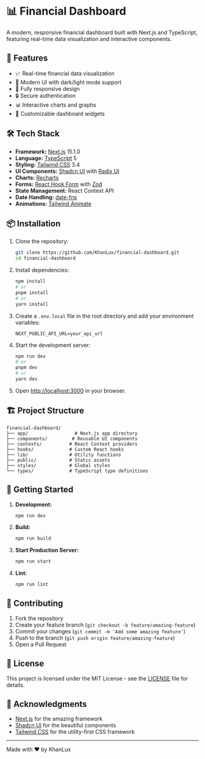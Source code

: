 # 📊 Financial Dashboard

A modern, responsive financial dashboard built with Next.js and TypeScript, featuring real-time data visualization and interactive components.

## 🚀 Features

- 📈 Real-time financial data visualization
- 🎨 Modern UI with dark/light mode support
- 📱 Fully responsive design
- 🔒 Secure authentication
- 📊 Interactive charts and graphs
- 🎯 Customizable dashboard widgets

## 🛠️ Tech Stack

- **Framework:** [Next.js](https://nextjs.org/) 15.1.0
- **Language:** [TypeScript](https://www.typescriptlang.org/) 5
- **Styling:** [Tailwind CSS](https://tailwindcss.com/) 3.4
- **UI Components:** [Shadcn UI](https://ui.shadcn.com/) with [Radix UI](https://www.radix-ui.com/)
- **Charts:** [Recharts](https://recharts.org/)
- **Forms:** [React Hook Form](https://react-hook-form.com/) with [Zod](https://zod.dev/)
- **State Management:** React Context API
- **Date Handling:** [date-fns](https://date-fns.org/)
- **Animations:** [Tailwind Animate](https://tailwindcss-animate.paka.dev/)

## 📦 Installation

1. Clone the repository:
   ```bash
   git clone https://github.com/KhanLux/financial-dashboard.git
   cd financial-dashboard
   ```

2. Install dependencies:
   ```bash
   npm install
   # or
   pnpm install
   # or
   yarn install
   ```

3. Create a `.env.local` file in the root directory and add your environment variables:
   ```env
   NEXT_PUBLIC_API_URL=your_api_url
   ```

4. Start the development server:
   ```bash
   npm run dev
   # or
   pnpm dev
   # or
   yarn dev
   ```

5. Open [http://localhost:3000](http://localhost:3000) in your browser.

## 🏗️ Project Structure

```
financial-dashboard/
├── app/                 # Next.js app directory
├── components/         # Reusable UI components
├── contexts/          # React Context providers
├── hooks/             # Custom React hooks
├── lib/               # Utility functions
├── public/            # Static assets
├── styles/            # Global styles
└── types/             # TypeScript type definitions
```

## 🚀 Getting Started

1. **Development:**
   ```bash
   npm run dev
   ```

2. **Build:**
   ```bash
   npm run build
   ```

3. **Start Production Server:**
   ```bash
   npm run start
   ```

4. **Lint:**
   ```bash
   npm run lint
   ```

## 📝 Contributing

1. Fork the repository
2. Create your feature branch (`git checkout -b feature/amazing-feature`)
3. Commit your changes (`git commit -m 'Add some amazing feature'`)
4. Push to the branch (`git push origin feature/amazing-feature`)
5. Open a Pull Request

## 📄 License

This project is licensed under the MIT License - see the [LICENSE](LICENSE) file for details.

## 🙏 Acknowledgments

- [Next.js](https://nextjs.org/) for the amazing framework
- [Shadcn UI](https://ui.shadcn.com/) for the beautiful components
- [Tailwind CSS](https://tailwindcss.com/) for the utility-first CSS framework

---

Made with ❤️ by KhanLux 